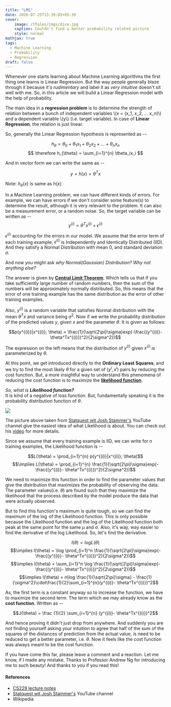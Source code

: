 ```yaml
---
title: "LMS"
date: 2020-07-25T13:39:03+05:30
cover:
    image: /tTales/imgs/dice.jpg
    caption: Couldn't find a better probability related picture
    style: normal
mathjax: true
tags:
  - Machine Learning
  - Probability
  - Regression
draft: false
---
```

Whenever one starts learning about Machine Learning algorithms the first thing one learns is Linear Regression. But the way people generally blaze through it because it's *rudimentary* and label it as *very intuitive* doesn't sit well with me. So, in this article we will build a Linear Regression model with the help of probability.

The main idea in a **regression problem** is to determine the strength of relation between a bunch of independent variables \\(x = (x_1, x_2, ... x_n)\\) and a dependent variable \\(y\\) (i.e. target variable). In case of **Linear Regression**, the relation is just linear.

So, generally the Linear Regression hypothesis is represented as --

$$ h_{\theta} = \theta_0 + \theta_1x_1 + \theta_2x_2 + ... + \theta_nx_n $$
$$ \therefore h_{\theta} = \sum_{i=1}^{n} \theta_ix_i $$

And in vector form we can write the same as --

$$ y = h(x) = \theta^Tx  $$

Note: $h_\theta(x)$ is same as $h(x)$

In a Machine Learning problem, we can have different kinds of errors. For example, we can have errors if we don't consider some feature(s) to determine the result, although it is very relevant to the problem. It can also be a measurement error, or a random noise. So, the target variable can be written as --
$$ y^{(i)} = \theta^Tx^{(i)} + \epsilon^{(i)} $$

$\epsilon^{(i)}$ accounting for the errors in our model. We assume that the error term of each training example, $\epsilon^{(i)}$ is Independently and Identically Distributed (IID). And they satisfy a Normal Distribution with mean 0, and standard deviation $\sigma$.

And now you might ask *why Normal(Gaussian) Distribution? Why not anything else?*

The answer is given by [**Central Limit Theorem**](https://www.youtube.com/watch?v=YAlJCEDH2uY). Which tells us that if you take sufficiently large number of random numbers, then the sum of the numbers will be approximately normally distributed. So, this means that the error of one training example has the same distribution as the error of other training examples.

Also, $y^{(i)}$ is a random variable that satisfies Normal distribution with the mean $\theta^Tx$ and variance being $\sigma^2$. Now if we write the probability distribution of the predicted values $y$, given $x$ and the parameter $\theta$. It is given as follows:

$$p(y^{(i)}|x^{(i)}; \theta) = \frac{1}{\sqrt{2\pi}\sigma}exp(-\frac{(y^{(i)}- \theta^Tx^{(i)})^2}{2\sigma^2})$$

The expression on the left means that the distribution of $y^{(i)}$ given $x^{(i)}$ is parameterized by $\theta$.

At this point, we get introduced directly to the **Ordinary Least Squares**, and we try to find the most likely $\theta$ for a given set of $(y^i, x^i)$ pairs by reducing the cost function. But, a more insightful way to understand this phenomena of reducing the cost function is to maximize the [**likelihood function**](https://en.wikipedia.org/wiki/Likelihood_function).

*So, what is **Likelihood function?***\
It is kind of a negative of loss function. But, fundamentally speaking it is the probability distribution function of $\theta$.

![](/tTales/imgs/Likelihood.png)

The picture above taken from [Statquest wit Josh Stammer's](https://www.youtube.com/channel/UCtYLUTtgS3k1Fg4y5tAhLbw) YouTube channel give the easiest idea of what Likelihood is about. You can check out his [video](https://www.youtube.com/watch?v=pYxNSUDSFH4) for more details.

 Since we assume that every training example is IID, we can write for n training examples, the Likelihood function is --

 $$L(\theta) = \prod_{i=1}^{n} p(y^{(i)}|x^{(i)}; \theta)$$
 $$\implies L(\theta) = \prod_{i=1}^{n} \frac{1}{\sqrt{2\pi}\sigma}exp(-\frac{(y^{(i)}- \theta^Tx^{(i)})^2}{2\sigma^2})$$

We need to maximize this function in order to find the parameter values that give the distribution that maximizes the probability of observing the data. The parameter values(i.e. $\theta$) are found such that they maximize the likelihood that the process described by the model produce the data that were actually observed.

But to find this function's maximum is quite tough, so we can find the maximum of the $\log$ of the Likelihood function. This is only possible because the Likelihood function and the log of the Likelihood function both peak at the same point for the same $\mu$ and $\sigma$. Also, it's way, way easier to find the derivative of the log Likelihood. So, let's find the derivative.

$$l(\theta) = log L(\theta)$$
$$\implies l(\theta) = \log \prod_{i=1}^n \frac{1}{\sqrt{2\pi}\sigma}exp(-\frac{(y^{(i)}- \theta^Tx^{(i)})^2}{2\sigma^2})$$
$$\implies l(\theta) = \sum_{i=1}^n \log \frac{1}{\sqrt{2\pi}\sigma}exp(-\frac{(y^{(i)}- \theta^Tx^{(i)})^2}{2\sigma^2})$$
$$\implies l(\theta) = n\log \frac{1}{\sqrt{2\pi}\sigma} - \frac{1}{\sigma^2}\cdot\frac{1}{2}\sum_{i=1}^{n}(y^{(i)}- \theta^Tx^{(i)})^2$$

As, the first term is a constant anyway so to increase the function, we have to maximize the second term. The term which we may already know as the **cost function**. Written as --

$$J(\theta) = \frac {1}{2} \sum_{i=1}^{n} (y^{(i)}- \theta^Tx^{(i)})^2$$

And hence proving it didn't just drop from anywhere. And suddenly you are not finding yourself asking your intuition to agree that half of the sum of the squares of the distances of prediction from the actual value, is need to be reduced to get a better parameter, i.e. $\theta$. Now it feels like the cost function was always meant to be the cost function.

If you have come this far, please leave a comment and a reaction. Let me know, if I made any mistake. Thanks to Professor Andrew Ng for introducing me to such beauty! And thanks to you if you read this!

#### References
- [CS229 lecture notes](http://cs229.stanford.edu/syllabus-autumn2018.html)
- [Statquest wit Josh Stammer's](https://www.youtube.com/channel/UCtYLUTtgS3k1Fg4y5tAhLbw) YouTube channel
- Wikipedia
